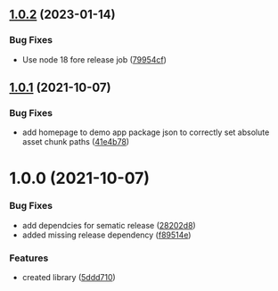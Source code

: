 ## [1.0.2](https://github.com/Tyson-Skiba/suspense-utils/compare/v1.0.1...v1.0.2) (2023-01-14)


### Bug Fixes

* Use node 18 fore release job ([79954cf](https://github.com/Tyson-Skiba/suspense-utils/commit/79954cf10be9629fd41ae9115658cddafdbb6953))

## [1.0.1](https://github.com/Tyson-Skiba/suspense-utils/compare/v1.0.0...v1.0.1) (2021-10-07)


### Bug Fixes

* add homepage to demo app package json to correctly set absolute asset chunk paths ([41e4b78](https://github.com/Tyson-Skiba/suspense-utils/commit/41e4b78c5dfc38d7e6d67914268a938a571b996a))

# 1.0.0 (2021-10-07)


### Bug Fixes

* add dependcies for sematic release ([28202d8](https://github.com/Tyson-Skiba/suspense-utils/commit/28202d80703a172cd3412d42d159f0811274d1eb))
* added missing release dependency ([f89514e](https://github.com/Tyson-Skiba/suspense-utils/commit/f89514e18cadc256f5da1566ba47434ec399cc9c))


### Features

* created library ([5ddd710](https://github.com/Tyson-Skiba/suspense-utils/commit/5ddd71066adf752bf1bcd5d4515152344defbb02))
